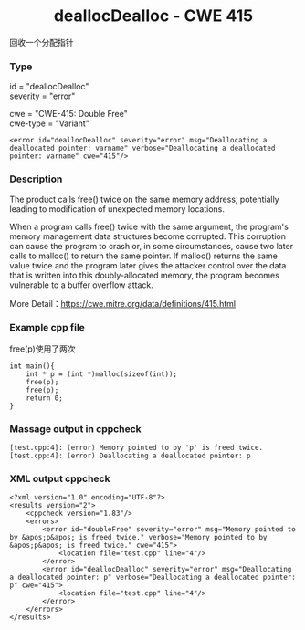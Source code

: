 # <center> deallocDealloc - CWE 415

回收一个分配指针

### Type

id = "deallocDealloc"  
severity = "error"

cwe = "CWE-415: Double Free"  
cwe-type = "Variant"

    <error id="deallocDealloc" severity="error" msg="Deallocating a deallocated pointer: varname" verbose="Deallocating a deallocated pointer: varname" cwe="415"/>


### Description

The product calls free() twice on the same memory address, potentially leading to modification of unexpected memory locations.

When a program calls free() twice with the same argument, the program's memory management data structures become corrupted. This corruption can cause the program to crash or, in some circumstances, cause two later calls to malloc() to return the same pointer. If malloc() returns the same value twice and the program later gives the attacker control over the data that is written into this doubly-allocated memory, the program becomes vulnerable to a buffer overflow attack.

More Detail：https://cwe.mitre.org/data/definitions/415.html  



### Example cpp file

free(p)使用了两次

	int main(){
		int * p = (int *)malloc(sizeof(int));
		free(p);
		free(p);
		return 0;
	}

### Massage output in cppcheck
	
	[test.cpp:4]: (error) Memory pointed to by 'p' is freed twice.
	[test.cpp:4]: (error) Deallocating a deallocated pointer: p



### XML output cppcheck

	<?xml version="1.0" encoding="UTF-8"?>
	<results version="2">
	    <cppcheck version="1.83"/>
	    <errors>
	        <error id="doubleFree" severity="error" msg="Memory pointed to by &apos;p&apos; is freed twice." verbose="Memory pointed to by &apos;p&apos; is freed twice." cwe="415">
	            <location file="test.cpp" line="4"/>
	        </error>
	        <error id="deallocDealloc" severity="error" msg="Deallocating a deallocated pointer: p" verbose="Deallocating a deallocated pointer: p" cwe="415">
	            <location file="test.cpp" line="4"/>
	        </error>
	    </errors>
	</results>

